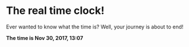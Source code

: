 # The real time clock!

Ever wanted to know what the time is? Well, your journey is about to end!

**The time is Nov 30, 2017, 13:07**